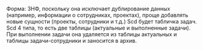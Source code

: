 Форма: 3НФ, поскольку она исключает дублирование данных (например, информации о сотрудниках, проектах), проще добавлять новые сущности (проекты, сотрудники и т.д.)
Scd будет табличка задач. 
Scd 4 типа, то есть две таблицы (актуальные и выполненные задачи). При выполнении задачи она удаляется из таблицы актуальных и таблицы задачи-сотрудники и заносится в архив.
